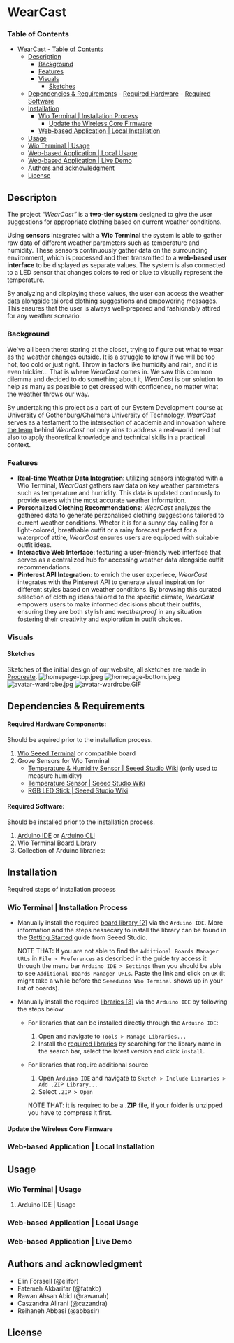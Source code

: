 # WearCast


### Table of Contents
- [WearCast](#wearcast)
       - [Table of Contents](#table-of-contents)
   - [Description](#descripton)
       - [Background](#background)
       - [Features](#features)
       - [Visuals](#visuals)
           - [Sketches](#sketches)
   - [Dependencies & Requirements](#dependencies--requirements)
            - [Required Hardware](#required-hardware)
            - [Required Software](#required-software)
   - [Installation](#installation)
       - [Wio Terminal | Installation Process](#wio-terminal--installation-process)
            - [Update the Wireless Core Firmware](#update-the-wireless-core-firmware)
       - [Web-based Application | Local Installation](#web-based-application--local-installation)
   - [Usage](#usage)
   - [Wio Terminal | Usage](#wio-terminal--usage)
   - [Web-based Application | Local Usage](#web-based-application--local-usage)
   - [Web-based Application | Live Demo](#web-based-application--live-demo)
   - [Authors and acknowledgment](#authors-and-acknowledgment)
   - [License](#license)

## Descripton
The project _“WearCast”_ is a __two-tier system__ designed to give the user suggestions for appropriate clothing based on current weather conditions. 

Using __sensors__ integrated with a __Wio Terminal__ the system is able to gather raw data of different weather parameters such as temperature and humidity. These sensors continuously gather data on the surrounding environment, which is processed and then transmitted to a __web-based user interface__ to be displayed as separate values. The system is also connected to a LED sensor that changes colors to red or blue to visually represent the temperature.

By analyzing and displaying these values, the user can access the weather data alongside tailored clothing suggestions and empowering messages. This ensures that the user is always well-prepared and fashionably attired for any weather scenario.

### Background
We've all been there: staring at the closet, trying to figure out what to wear as the weather changes outside. It is a struggle to know if we will be too hot, too cold or just right. Throw in factors like humidity and rain, and it is even trickier... That is where _WearCast_ comes in. We saw this common dilemma and decided to do something about it, _WearCast_ is our solution to help as many as possible to get dressed with confidence, no matter what the weather throws our way.

By undertaking this project as a part of our System Development course at University of Gothenburg/Chalmers University of Technology, _WearCast_ serves as a testament to the intersection of academia and innovation where [the team](#authors-and-acknowledgment) behind _WearCast_ not only aims to address a real-world need but also to apply theoretical knowledge and technical skills in a practical context.

### Features
* __Real-time Weather Data Integration__: utilizing sensors integrated with a Wio Terminal, _WearCast_ gathers raw data on key weather parameters such as temperature and humidity. This data is updated continously to provide users with the most accurate weather information.
* __Personalized Clothing Recommendations__: _WearCast_ analyzes the gathered data to generate perzonalised clothing suggestions tailored to current weather conditions. Wheter it is for a sunny day calling for a light-colored, breathable outfit or a rainy forecast perfect for a waterproof attire, _WearCast_ ensures users are equipped with suitable outfit ideas.
* __Interactive Web Interface__: featuring a user-friendly web interface that serves as a centralized hub for accessing weather data alongside outfit recommendations.
* __Pinterest API Integration__: to enrich the user experiece, _WearCast_ integrates with the Pinterest API to generate visual inspiration for different styles based on weather conditions. By browsing this curated selection of clothing ideas tailored to the specific climate, _WearCast_ empowers users to make informed decisions about their outfits, ensuring they are both stylish and _weatherproof_ in any situation fostering their creativity and exploration in outfit choices.


### Visuals

#### Sketches
Sketches of the initial design of our website, all sketches are made in [Procreate](https://procreate.com/).
![homepage-top.jpeg](/docs/img/homepage-top.jpeg)
![homepage-bottom.jpeg](/docs/img/homepage-bottom.jpeg)
![avatar-wardrobe.jpg](/docs/img/avatar-wardrobe.jpg)
![avatar-wardrobe.GIF](/docs/img/avatar-wardrobe.GIF)


## Dependencies & Requirements
#### Required Hardware Components:
Should be aquired prior to the installation process.
1. [Wio Seeed Terminal](https://www.seeedstudio.com/Wio-Terminal-p-4509.html) or compatible board
2. Grove Sensors for Wio Terminal
    * [Temperature & Humidity Sensor | Seeed Studio Wiki](https://www.seeedstudio.com/Grove-Temperature-Humidity-Sensor-DHT11.html) (only used to measure humidity)
    * [Temperature Sensor | Seeed Studio Wiki](https://www.seeedstudio.com/Grove-Temperature-Sensor.html)
    * [RGB LED Stick | Seeed Studio Wiki](https://www.seeedstudio.com/Grove-RGB-LED-Stick-10-WS2813-Mini.html)

#### Required Software:
Should be installed prior to the installation process.
1. [Arduino IDE](https://www.arduino.cc/en/software) or [Arduino CLI](https://github.com/arduino/arduino-cli)
2. Wio Terminal [Board Library](https://files.seeedstudio.com/arduino/package_seeeduino_boards_index.json)
3. Collection of Arduino libraries:



## Installation
Required steps of installation process


### Wio Terminal | Installation Process
- Manually install the required [board library [2]](#required-software) via the  `Arduino IDE`.
    More information and the steps nessecary to install the library can be found in the [Getting Started](https://wiki.seeedstudio.com/Wio-Terminal-Getting-Started/#getting-started) guide from Seeed Studio.

    NOTE THAT: If you are not able to find the `Additional Boards Manager URLs` in `File > Preferences` as described in the guide try access it through the menu bar `Arduino IDE > Settings` then you should be able to see `Additional Boards Manager URLs`. Paste the link and click on `OK` (it might take a while before the `Seeeduino Wio Terminal` shows up in your list of boards).


- Manually install the required [libraries [3]](#required-software) via the `Arduino IDE` by following the steps below

    - For libraries that can be installed directly through the `Arduino IDE`:
        1. Open and navigate to `Tools > Manage Libraries...`
        2. Install the [required libraries](#dependencies--requirements) by searching for the library name in the search bar, select the latest version and click `install`.

    - For libraries that require additional source
        1. Open `Arduino IDE` and navigate to `Sketch > Include Libraries > Add .ZIP Library...`
        2. Select `.ZIP > Open`
        
        NOTE THAT: it is required to be a __.ZIP__ file, if your folder is unzipped you have to compress it first.

#### Update the Wireless Core Firmware


### Web-based Application | Local Installation

## Usage

### Wio Terminal | Usage
1. Arduino IDE | Usage


### Web-based Application | Local Usage


### Web-based Application | Live Demo


## Authors and acknowledgment
* Elin Forssell (@elifor)
* Fatemeh Akbarifar (@fatakb)
* Rawan Ahsan Abid (@rawanah)
* Caszandra Alirani (@cazandra)
* Reihaneh Abbasi (@abbasir)


## License





